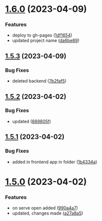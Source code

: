 # [1.6.0](https://github.com/manthanank/portfolio/compare/v1.5.3...v1.6.0) (2023-04-09)


### Features

* deploy to gh-pages ([1df1654](https://github.com/manthanank/portfolio/commit/1df16545f1fe47dd494a555969f415486b5cfe35))
* updated project name ([da6be89](https://github.com/manthanank/portfolio/commit/da6be89c2991e41441ebb01b1837d8d3e3144d83))



## [1.5.3](https://github.com/manthanank/portfolio/compare/v1.5.2...v1.5.3) (2023-04-09)


### Bug Fixes

* deleted backend ([7b2faf5](https://github.com/manthanank/portfolio/commit/7b2faf5116b045ddc3aad7c8256ed24d10ea7091))



## [1.5.2](https://github.com/manthanank/portfolio/compare/v1.5.1...v1.5.2) (2023-04-02)


### Bug Fixes

* updated ([889805f](https://github.com/manthanank/portfolio/commit/889805fcf4050f4f1a03d212e8a4f7ba0ce72a8d))



## [1.5.1](https://github.com/manthanank/portfolio/compare/v1.5.0...v1.5.1) (2023-04-02)


### Bug Fixes

* added in frontend app in folder ([1b4334a](https://github.com/manthanank/portfolio/commit/1b4334a25cae26277a5e4690ca79f1d231587077))



# [1.5.0](https://github.com/manthanank/portfolio/compare/v1.4.3...v1.5.0) (2023-04-02)


### Features

* on serve open added ([990a4a7](https://github.com/manthanank/portfolio/commit/990a4a7b704062b5857d05092a838fc36f543ba9))
* updated, changes made ([a27a8a5](https://github.com/manthanank/portfolio/commit/a27a8a5582660a17a79dac7c188a5c459ad1c98b))



